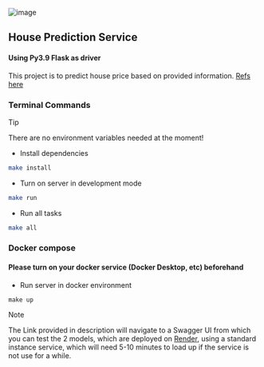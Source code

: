 ![image](https://github.com/mrdiamond12312/flask-house-price-predict/assets/102137001/39f33e73-79cb-418b-8b56-39899ccc77e0)

## House Prediction Service
#### Using Py3.9 Flask as driver
This project is to predict house price based on provided information. [Refs here](https://www.kaggle.com/code/tomasmantero/predicting-house-prices-keras-ann)

### Terminal Commands
> [!TIP]
> There are no environment variables needed at the moment!
- Install dependencies
```bash 
make install
```

- Turn on server in development mode
```bash
make run
```

- Run all tasks
```bash
make all
```

### Docker compose
#### Please turn on your docker service (Docker Desktop, etc) beforehand
- Run server in docker environment
```base
make up
```

> [!NOTE]
> The Link provided in description will navigate to a Swagger UI from which you can test the 2 models, which are deployed on [Render](render.com), using a standard instance service, which will need 5-10 minutes to load up if the service is not use for a while.
